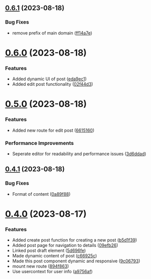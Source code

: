 ## [0.6.1](https://github.com/hossainchisty/StoryLink-Client/compare/v0.6.0...v0.6.1) (2023-08-18)


### Bug Fixes

* remove prefix of main domain ([ff14a7e](https://github.com/hossainchisty/StoryLink-Client/commit/ff14a7effd680f8c3a20a3dccef93b1dfe6c57d3))



# [0.6.0](https://github.com/hossainchisty/StoryLink-Client/compare/v0.5.0...v0.6.0) (2023-08-18)


### Features

* Added dynamic UI of post ([eda9ec1](https://github.com/hossainchisty/StoryLink-Client/commit/eda9ec1e5066f9021c96a6975e18d4eae72a8df8))
* Added edit post functionality ([02f44d3](https://github.com/hossainchisty/StoryLink-Client/commit/02f44d3e018c3b6cdf769092644dee6161203eaa))



# [0.5.0](https://github.com/hossainchisty/StoryLink-Client/compare/v0.4.1...v0.5.0) (2023-08-18)


### Features

* Added new route for edit post ([6615160](https://github.com/hossainchisty/StoryLink-Client/commit/66151601866bf22d289561a39197dc2571e73c28))


### Performance Improvements

* Seperate editor for readability and performance issues ([3d6ddad](https://github.com/hossainchisty/StoryLink-Client/commit/3d6ddadffb88b2472d65972572a7aef1dae18fb8))



## [0.4.1](https://github.com/hossainchisty/StoryLink-Client/compare/v0.4.0...v0.4.1) (2023-08-18)


### Bug Fixes

* Format of content ([0a89f88](https://github.com/hossainchisty/StoryLink-Client/commit/0a89f88c9bfe1122ee67f149636b7c799eb1db43))



# [0.4.0](https://github.com/hossainchisty/StoryLink-Client/compare/v0.3.0...v0.4.0) (2023-08-17)


### Features

* Added create post function for creating a new post ([b5d1f39](https://github.com/hossainchisty/StoryLink-Client/commit/b5d1f39cdb31926012e1262a68e17c7c2597e3df))
* Added post page for navigation to details ([09efb26](https://github.com/hossainchisty/StoryLink-Client/commit/09efb263f30225296da3f72e649e3176200aaa47))
* Linked post draft element ([5d696fe](https://github.com/hossainchisty/StoryLink-Client/commit/5d696fed7d52e0c8b69fb874226f4ece8ec4497d))
* Made dynamic content of post ([c66925c](https://github.com/hossainchisty/StoryLink-Client/commit/c66925cab56e37d45339f25a8d57d1c9322cdc6b))
* Made this post component dynamic and responsive ([9c06793](https://github.com/hossainchisty/StoryLink-Client/commit/9c067939a6ecd76acdfdab68537621b14bc27987))
* mount new route ([894f863](https://github.com/hossainchisty/StoryLink-Client/commit/894f86313d3cc51009fad78d9256a1647cf9a715))
* Use usercontext for user info ([a9756af](https://github.com/hossainchisty/StoryLink-Client/commit/a9756af9dd9c6853c530063abc645a2c5864f942))



